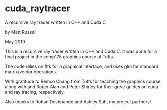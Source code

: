 # cuda_raytracer

A recursive ray tracer written in C++ and Cuda C 

by Matt Russell

May 2019

This is a recursive ray tracer written in C++ and Cuda C. 
It was done for a final project in the comp175 graphics course at Tufts. 

The code relies on fltk for a graphical interface, and uses glm for standard matrix/vector operations. 

With gratitude to Remco Chang from Tufts for teaching the graphics course, along with and Roger Alan and Peter Shirley for their great guides on cuda and ray tracing, respectively. 

Also thanks to Rohan Deshpande and Ashley Suh, my project partners!
